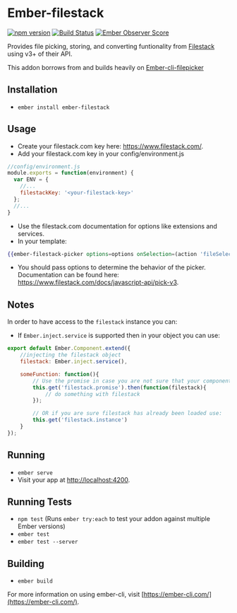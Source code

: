 # Ember-filestack

[![npm version](https://badge.fury.io/js/ember-filestack.svg)](http://badge.fury.io/js/ember-filestack)
[![Build Status](https://travis-ci.org/mminkoff/ember-filestack.svg)](https://travis-ci.org/mminkoff/ember-filestack.svg?branch=master)
[![Ember Observer Score](http://emberobserver.com/badges/ember-filestack.svg)](http://emberobserver.com/addons/ember-filestack)

Provides file picking, storing, and converting funtionality from [Filestack](https://www.filestack.com) using v3+ of their API.

This addon borrows from and builds heavily on [Ember-cli-filepicker](https://github.com/DudaDev/ember-cli-filepicker)

## Installation

* `ember install ember-filestack`

## Usage
* Create your filestack.com key here: https://www.filestack.com/.
* Add your filestack.com key in your config/environment.js
```javascript
//config/environment.js
module.exports = function(environment) {
  var ENV = {
    //...
    filestackKey: '<your-filestack-key>'
  };
  //...
}
```
* Use the filestack.com documentation for options like extensions and services.
* In your template:
```handlebars
{{ember-filestack-picker options=options onSelection=(action 'fileSelected') onClose=(action 'onClose') onError=(action 'onError')}}
```
* You should pass options to determine the behavior of the picker.  Documentation can be found here: https://www.filestack.com/docs/javascript-api/pick-v3.


## Notes
In order to have access to the `filestack` instance you can:
* If `Ember.inject.service` is supported then in your object you can use:
```javascript
export default Ember.Component.extend({
	//injecting the filestack object
	filestack: Ember.inject.service(),

	someFunction: function(){
		// Use the promise in case you are not sure that your component will be initialized after filestack has been loaded
		this.get('filestack.promise').then(function(filestack){
			// do something with filestack
		});

		// OR if you are sure filestack has already been loaded use:
		this.get('filestack.instance')
	}
});
```

## Running

* `ember serve`
* Visit your app at [http://localhost:4200](http://localhost:4200).

## Running Tests

* `npm test` (Runs `ember try:each` to test your addon against multiple Ember versions)
* `ember test`
* `ember test --server`

## Building

* `ember build`

For more information on using ember-cli, visit [https://ember-cli.com/](https://ember-cli.com/).
